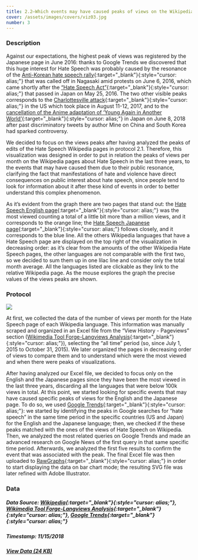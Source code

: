 ```yaml
---
title: 2.2—Which events may have caused peaks of views on the Wikipedia pages of Hate Speech?
cover: /assets/images/covers/viz03.jpg
number: 3
---
```


### Description 

Against our expectations, the highest peak of views was registered by the Japanese page in June 2016: thanks to Google Trends we discovered that this huge interest for Hate Speech was probably caused by the resonance of the [Anti-Korean hate speech rally](https://www.japantimes.co.jp/news/2016/06/05/national/anti-korean-hate-speech-rally-called-off-kawasaki-amid-protests/#.W_7I4JNKjOR){:target="_blank"}{:style="cursor: alias;"} that was called off in Nagasaki amid protests on June 6, 2016, which came shortly after the [“Hate Speech Act”](https://en.wikipedia.org/wiki/Hate_Speech_Act_of_2016_(Japan)){:target="_blank"}{:style="cursor: alias;"} that passed in Japan on May 25, 2016. The two other visible peaks corresponds to the [Charlottesville attack](https://en.wikipedia.org/wiki/Unite_the_Right_rally){:target="_blank"}{:style="cursor: alias;"} in the US which took place in August 11-12, 2017, and to the [cancellation of the Anime adaptation of ‘Young Again in Another World’](https://www.japantimes.co.jp/news/2018/06/07/national/anime-adaptation-young-another-world-canceled-offensive-tweets-author-mine/#.W_7I8pNKjOS){:target="_blank"}{:style="cursor: alias;"} in Japan on June 8, 2018 after past discriminatory tweets by author Mine on China and South Korea had sparked controversy.

We decided to focus on the views peaks after having analyzed the peaks of edits of the Hate Speech Wikipedia pages in protocol 2.1. Therefore, this visualization was designed in order to put in relation the peaks of views per month on the Wikipedia pages about Hate Speech in the last three years, to the events that may have caused them due to their public resonance, clarifying the fact that manifestations of hate and violence have direct consequences on public interest about hate speech, since people tend to look for information about it after these kind of events in order to better understand this complex phenomenon.

As it’s evident from the graph there are two pages that stand out: the [Hate Speech English page](https://en.wikipedia.org/wiki/Hate_speech){:target="_blank"}{:style="cursor: alias;"} was the most viewed counting a total of a little bit more than a million views, and it corresponds to the orange line; the [Hate Speech Japanese page](https://ja.wikipedia.org/wiki/%E3%83%98%E3%82%A4%E3%83%88%E3%82%B9%E3%83%94%E3%83%BC%E3%83%81){:target="_blank"}{:style="cursor: alias;"} follows closely, and it corresponds to the blue line. All the others Wikipedia languages that have a Hate Speech page are displayed on the top right of the visualization in decreasing order: as it’s clear from the amounts of the other Wikipedia Hate Speech pages, the other languages are not comparable with the first two, so we decided to sum them up in one lilac line and consider only the total month average. All the languages listed are clickable as they link to the relative Wikipedia page. As the mouse explores the graph the precise values of the views peaks are shown.


### Protocol
<img src="{{ '/assets/images/protocols/protocol-03.png' | relative_path }}">

At first, we collected the data of the number of views per month for the Hate Speech page of each Wikipedia language. This information was manually scraped and organized in an Excel file from the “View History - Pageviews” section ([Wikimedia Tool Forge-Langviews Analysis](https://tools.wmflabs.org/langviews/){:target="_blank"}{:style="cursor: alias;"}), selecting the “all time” period (so, since July 1, 2015 to October 31, 2015). We later organized the pages in decreasing order of views to compare them and to understand which were the most viewed and when there were peaks of visualizations.

After having analyzed our Excel file, we decided to focus only on the English and the Japanese pages since they have been the most viewed in the last three years, discarding all the languages that were below 100k views in total. At this point, we started looking for specific events that may have caused specific peaks of views for the English and the Japanese page. To do so, we used [Google Trends](https://trends.google.com/trends/?geo=US){:target="_blank"}{:style="cursor: alias;"}: we started by identifying the peaks in Google searches for “hate speech” in the same time period in the specific countries (US and Japan) for the English and the Japanese language; then, we checked if the these peaks matched with the ones of the views of Hate Speech on Wikipedia. Then, we analyzed the most related queries on Google Trends and made an advanced research on Google News of the first query in that same specific time period. Afterwards, we analyzed the first five results to confirm the event that was associated with the peak. 
The final Excel file was then uploaded to [RawGraphs](https://rawgraphs.io/){:target="_blank"}{:style="cursor: alias;"} in order to start displaying the data on bar chart mode; the resulting SVG file was later refined with Adobe Illustrator.


### Data
##### Data Source: [Wikipedia](https://en.wikipedia.org/wiki/Main_Page){:target="_blank"}{:style="cursor: alias;"}, [Wikimedia Tool Forge-Langviews Analysis](https://tools.wmflabs.org/langviews/){:target="_blank"}{:style="cursor: alias;"}, [Google Trends](https://trends.google.com/trends/?geo=US){:target="_blank"}{:style="cursor: alias;"}
##### Timestamp: 11/15/2018
##### [View Data (24 KB)](/assets/datasets/2.2.xlsx)
